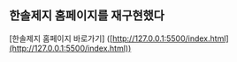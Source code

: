 ## 한솔제지 홈페이지를 재구현했다

[한솔제지 홈페이지 바로가기] 
([http://127.0.0.1:5500/index.html](http://127.0.0.1:5500/index.html))
